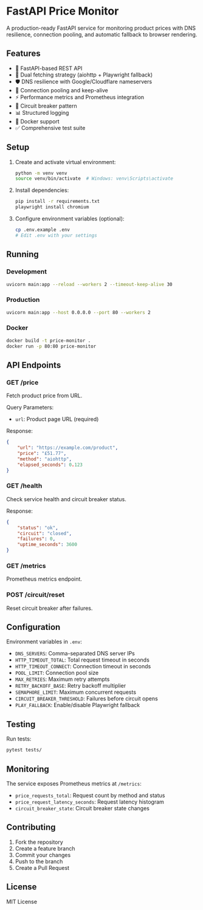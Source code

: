 # FastAPI Price Monitor

A production-ready FastAPI service for monitoring product prices with DNS resilience, connection pooling, and automatic fallback to browser rendering.

## Features

- 🚀 FastAPI-based REST API
- 🔄 Dual fetching strategy (aiohttp + Playwright fallback)
- 🛡️ DNS resilience with Google/Cloudflare nameservers
- 🔌 Connection pooling and keep-alive
- ⚡ Performance metrics and Prometheus integration
- 🛑 Circuit breaker pattern
- 📊 Structured logging
- 🐳 Docker support
- ✅ Comprehensive test suite

## Setup

1. Create and activate virtual environment:
   ```bash
   python -m venv venv
   source venv/bin/activate  # Windows: venv\Scripts\activate
   ```

2. Install dependencies:
   ```bash
   pip install -r requirements.txt
   playwright install chromium
   ```

3. Configure environment variables (optional):
   ```bash
   cp .env.example .env
   # Edit .env with your settings
   ```

## Running

### Development
```bash
uvicorn main:app --reload --workers 2 --timeout-keep-alive 30
```

### Production
```bash
uvicorn main:app --host 0.0.0.0 --port 80 --workers 2
```

### Docker
```bash
docker build -t price-monitor .
docker run -p 80:80 price-monitor
```

## API Endpoints

### GET /price
Fetch product price from URL.

Query Parameters:
- `url`: Product page URL (required)

Response:
```json
{
    "url": "https://example.com/product",
    "price": "£51.77",
    "method": "aiohttp",
    "elapsed_seconds": 0.123
}
```

### GET /health
Check service health and circuit breaker status.

Response:
```json
{
    "status": "ok",
    "circuit": "closed",
    "failures": 0,
    "uptime_seconds": 3600
}
```

### GET /metrics
Prometheus metrics endpoint.

### POST /circuit/reset
Reset circuit breaker after failures.

## Configuration

Environment variables in `.env`:

- `DNS_SERVERS`: Comma-separated DNS server IPs
- `HTTP_TIMEOUT_TOTAL`: Total request timeout in seconds
- `HTTP_TIMEOUT_CONNECT`: Connection timeout in seconds
- `POOL_LIMIT`: Connection pool size
- `MAX_RETRIES`: Maximum retry attempts
- `RETRY_BACKOFF_BASE`: Retry backoff multiplier
- `SEMAPHORE_LIMIT`: Maximum concurrent requests
- `CIRCUIT_BREAKER_THRESHOLD`: Failures before circuit opens
- `PLAY_FALLBACK`: Enable/disable Playwright fallback

## Testing

Run tests:
```bash
pytest tests/
```

## Monitoring

The service exposes Prometheus metrics at `/metrics`:

- `price_requests_total`: Request count by method and status
- `price_request_latency_seconds`: Request latency histogram
- `circuit_breaker_state`: Circuit breaker state changes

## Contributing

1. Fork the repository
2. Create a feature branch
3. Commit your changes
4. Push to the branch
5. Create a Pull Request

## License

MIT License 